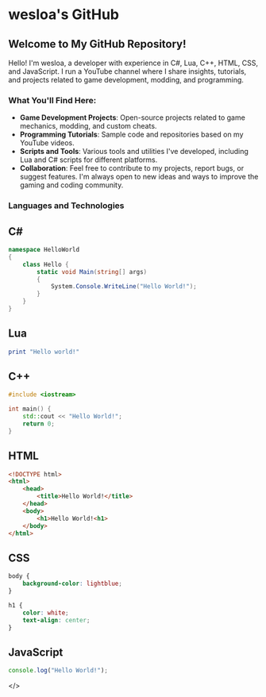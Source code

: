 # wesloa's GitHub

## Welcome to My GitHub Repository!

Hello! I'm wesloa, a developer with experience in C#, Lua, C++, HTML, CSS, and JavaScript. I run a YouTube channel where I share insights, tutorials, and projects related to game development, modding, and programming.

### What You'll Find Here:

- **Game Development Projects**: Open-source projects related to game mechanics, modding, and custom cheats.
- **Programming Tutorials**: Sample code and repositories based on my YouTube videos.
- **Scripts and Tools**: Various tools and utilities I've developed, including Lua and C# scripts for different platforms.
- **Collaboration**: Feel free to contribute to my projects, report bugs, or suggest features. I'm always open to new ideas and ways to improve the gaming and coding community.

### Languages and Technologies


## C#
```csharp
namespace HelloWorld
{
	class Hello {		
		static void Main(string[] args)
		{
			System.Console.WriteLine("Hello World!");
		}
	}
}
```

## Lua
```lua
print "Hello world!"
```

## C++
```c++
#include <iostream>

int main() {
	std::cout << "Hello World!";
	return 0;
}
```

## HTML
```html
<!DOCTYPE html>
<html>
    <head>
        <title>Hello World!</title>
    </head>
    <body>
        <h1>Hello World!<h1>
    </body>
</html>
```

## CSS
```css
body {
    background-color: lightblue;
}

h1 {
    color: white;
    text-align: center;
}
```

## JavaScript
```js
console.log("Hello World!");
```


</>
